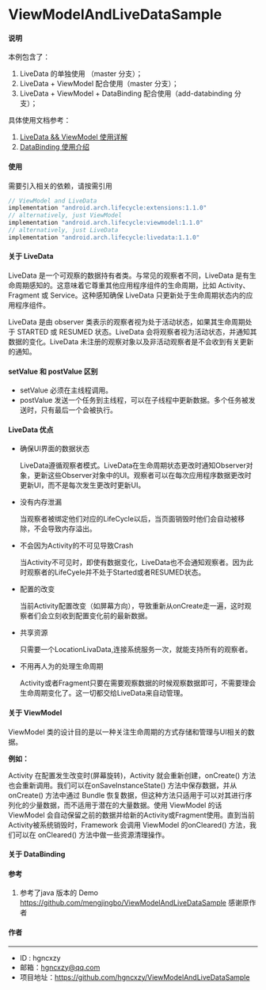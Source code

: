# ViewModelAndLiveDataSample

#### 说明

本例包含了：

1.  LiveData 的单独使用 （master 分支）；
2. LiveData + ViewModel  配合使用（master 分支）；
3. LiveData + ViewModel + DataBinding 配合使用（add-databinding 分支）；

具体使用文档参考： 

1. [LiveData && ViewModel 使用详解](https://www.jianshu.com/p/6a19424e5c62)
2. [DataBinding 使用介绍](https://www.jianshu.com/p/d3d8f842b5ec)

#### 使用

需要引入相关的依赖，请按需引用

```kotlin
// ViewModel and LiveData
implementation "android.arch.lifecycle:extensions:1.1.0"
// alternatively, just ViewModel
implementation "android.arch.lifecycle:viewmodel:1.1.0"
// alternatively, just LiveData
implementation "android.arch.lifecycle:livedata:1.1.0"
```

#### 关于 LiveData
LiveData 是一个可观察的数据持有者类。与常见的观察者不同，LiveData 是有生命周期感知的。这意味着它尊重其他应用程序组件的生命周期，比如 Activity、Fragment 或 Service。这种感知确保 LiveData 只更新处于生命周期状态内的应用程序组件。

LiveData 是由 observer 类表示的观察者视为处于活动状态，如果其生命周期处于 STARTED 或 RESUMED 状态。LiveData 会将观察者视为活动状态，并通知其数据的变化。LiveData 未注册的观察对象以及非活动观察者是不会收到有关更新的通知。

#### setValue 和 postValue 区别

- setValue
  必须在主线程调用。
- postValue
  发送一个任务到主线程，可以在子线程中更新数据。多个任务被发送时，只有最后一个会被执行。

#### LiveData  优点

- 确保UI界面的数据状态

  LiveData遵循观察者模式。LiveData在生命周期状态更改时通知Observer对象，更新这些Observer对象中的UI。观察者可以在每次应用程序数据更改时更新UI，而不是每次发生更改时更新UI。

- 没有内存泄漏

  当观察者被绑定他们对应的LifeCycle以后，当页面销毁时他们会自动被移除，不会导致内存溢出。

- 不会因为Activity的不可见导致Crash

  当Activity不可见时，即使有数据变化，LiveData也不会通知观察者。因为此时观察者的LifeCyele并不处于Started或者RESUMED状态。

- 配置的改变

  当前Activity配置改变（如屏幕方向），导致重新从onCreate走一遍，这时观察者们会立刻收到配置变化前的最新数据。

- 共享资源

  只需要一个LocationLivaData,连接系统服务一次，就能支持所有的观察者。

- 不用再人为的处理生命周期

  Activity或者Fragment只要在需要观察数据的时候观察数据即可，不需要理会生命周期变化了。这一切都交给LiveData来自动管理。

#### 关于 ViewModel

ViewModel 类的设计目的是以一种关注生命周期的方式存储和管理与UI相关的数据。 

**例如：**

Activity 在配置发生改变时(屏幕旋转)，Activity 就会重新创建，onCreate() 方法也会重新调用。我们可以在onSaveInstanceState() 方法中保存数据，并从onCreate() 方法中通过 Bundle 恢复数据，但这种方法只适用于可以对其进行序列化的少量数据，而不适用于潜在的大量数据。使用 ViewModel 的话 ViewModel 会自动保留之前的数据并给新的Activity或Fragment使用。直到当前Activity被系统销毁时，Framework 会调用 ViewModel 的onCleared() 方法，我们可以在 onCleared() 方法中做一些资源清理操作。

#### 关于 DataBinding

#### 参考

1. 参考了java 版本的 Demo https://github.com/mengjingbo/ViewModelAndLiveDataSample  感谢原作者

#### 作者

------

- ID : hgncxzy
- 邮箱：hgncxzy@qq.com
- 项目地址：https://github.com/hgncxzy/ViewModelAndLiveDataSample




